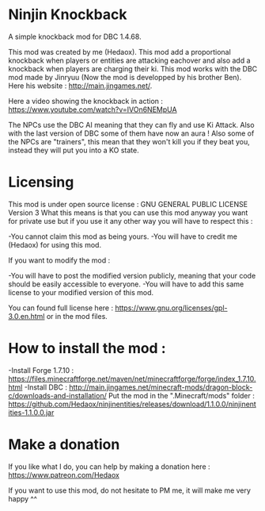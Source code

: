 # Ninjin Knockback

A simple knockback mod for DBC 1.4.68.

This mod was created by me (Hedaox). This mod add a proportional knockback when players or entities are attacking eachover and also add a knockback when players are charging their ki. This mod works with the DBC mod made by Jinryuu (Now the mod is developped by his brother Ben). Here his website : http://main.jingames.net/.

Here a video showing the knockback in action : https://www.youtube.com/watch?v=IVOn6NEMpUA

The NPCs use the DBC AI meaning that they can fly and use Ki Attack. Also with the last version of DBC some of them have now an aura ! Also some of the NPCs are "trainers", this mean that they won't kill you if they beat you, instead they will put you into a KO state.

# Licensing

This mod is under open source license : GNU GENERAL PUBLIC LICENSE Version 3 What this means is that you can use this mod anyway you want for private use but if you use it any other way you will have to respect this :

-You cannot claim this mod as being yours.
-You will have to credit me (Hedaox) for using this mod.

If you want to modify the mod :

-You will have to post the modified version publicly, meaning that your code should be easily accessible to everyone.
-You will have to add this same license to your modified version of this mod.

You can found full license here : https://www.gnu.org/licenses/gpl-3.0.en.html or in the mod files.

# How to install the mod :

-Install Forge 1.7.10 : https://files.minecraftforge.net/maven/net/minecraftforge/forge/index_1.7.10.html
-Install DBC : http://main.jingames.net/minecraft-mods/dragon-block-c/downloads-and-installation/ Put the mod in the ".Minecraft/mods" folder : https://github.com/Hedaox/ninjinentities/releases/download/1.1.0.0/ninjinentities-1.1.0.0.jar

# Make a donation

If you like what I do, you can help by making a donation here : https://www.patreon.com/Hedaox

If you want to use this mod, do not hesitate to PM me, it will make me very happy ^^
